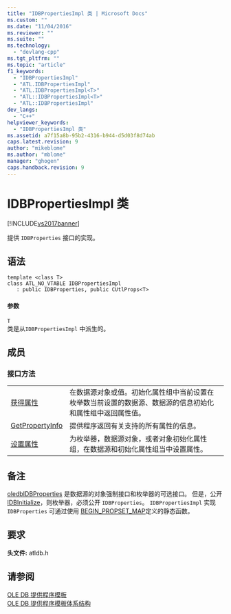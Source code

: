 ```yaml
---
title: "IDBPropertiesImpl 类 | Microsoft Docs"
ms.custom: ""
ms.date: "11/04/2016"
ms.reviewer: ""
ms.suite: ""
ms.technology: 
  - "devlang-cpp"
ms.tgt_pltfrm: ""
ms.topic: "article"
f1_keywords: 
  - "IDBPropertiesImpl"
  - "ATL.IDBPropertiesImpl"
  - "ATL.IDBPropertiesImpl<T>"
  - "ATL::IDBPropertiesImpl<T>"
  - "ATL::IDBPropertiesImpl"
dev_langs: 
  - "C++"
helpviewer_keywords: 
  - "IDBPropertiesImpl 类"
ms.assetid: a7f15a8b-95b2-4316-b944-d5d03f8d74ab
caps.latest.revision: 9
author: "mikeblome"
ms.author: "mblome"
manager: "ghogen"
caps.handback.revision: 9
---
```

# IDBPropertiesImpl 类
[!INCLUDE[vs2017banner](../../assembler/inline/includes/vs2017banner.md)]

提供 `IDBProperties` 接口的实现。  
  
## 语法  
  
```  
template <class T>   
class ATL_NO_VTABLE IDBPropertiesImpl   
   : public IDBProperties, public CUtlProps<T>  
```  
  
#### 参数  
 `T`  
 类是从`IDBPropertiesImpl` 中派生的。  
  
## 成员  
  
### 接口方法  
  
|||  
|-|-|  
|[获得属性](../../data/oledb/idbpropertiesimpl-getproperties.md)|在数据源对象或值。初始化属性组中当前设置在枚举数当前设置的数据源、数据源的信息初始化和属性组中返回属性值。|  
|[GetPropertyInfo](../../data/oledb/idbpropertiesimpl-getpropertyinfo.md)|提供程序返回有关支持的所有属性的信息。|  
|[设置属性](../../data/oledb/idbpropertiesimpl-setproperties.md)|为枚举器，数据源对象，或者对象初始化属性组，在数据源和初始化属性组当中设置属性。|  
  
## 备注  
 [oledbIDBProperties](https://msdn.microsoft.com/en-us/library/ms719607.aspx) 是数据源的对象强制接口和枚举器的可选接口。  但是，公开 [IDBInitialize](https://msdn.microsoft.com/en-us/library/ms713706.aspx)，则枚举器，必须公开 `IDBProperties`。  `IDBPropertiesImpl` 实现 `IDBProperties` 可通过使用 [BEGIN\_PROPSET\_MAP](../../data/oledb/begin-propset-map.md)定义的静态函数。  
  
## 要求  
 **头文件:** atldb.h  
  
## 请参阅  
 [OLE DB 提供程序模板](../../data/oledb/ole-db-provider-templates-cpp.md)   
 [OLE DB 提供程序模板体系结构](../../data/oledb/ole-db-provider-template-architecture.md)